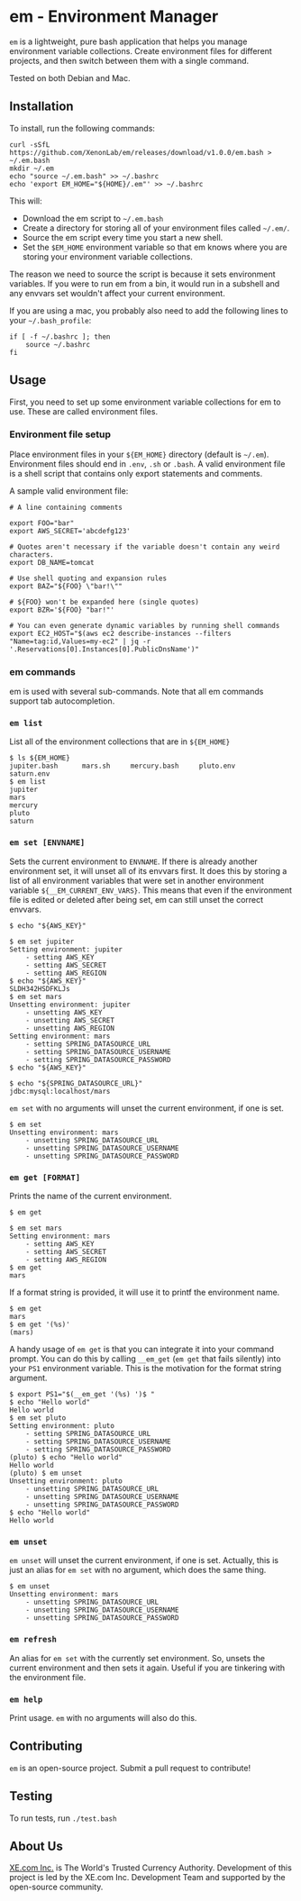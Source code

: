 # em - Environment Manager

`em` is a lightweight, pure bash application that helps you manage environment variable collections. Create environment files for different projects, and then switch between them with a single command.

Tested on both Debian and Mac.


## Installation

To install, run the following commands:

```
curl -sSfL https://github.com/XenonLab/em/releases/download/v1.0.0/em.bash > ~/.em.bash
mkdir ~/.em
echo "source ~/.em.bash" >> ~/.bashrc
echo 'export EM_HOME="${HOME}/.em"' >> ~/.bashrc
```

This will:
- Download the em script to `~/.em.bash`
- Create a directory for storing all of your environment files called `~/.em/`.
- Source the em script every time you start a new shell.
- Set the `$EM_HOME` environment variable so that em knows where you are storing your environment variable collections.

The reason we need to source the script is because it sets environment variables. If you were to run em from a bin, it would run in a subshell and any envvars set wouldn't affect your current environment.

If you are using a mac, you probably also need to add the following lines to your `~/.bash_profile`:

```
if [ -f ~/.bashrc ]; then
	source ~/.bashrc
fi
```


## Usage

First, you need to set up some environment variable collections for em to use. These are called environment files.

### Environment file setup

Place environment files in your `${EM_HOME}` directory (default is `~/.em`). Environment files should end in `.env`, `.sh` or `.bash`. A valid environment file is a shell script that contains only export statements and comments.

A sample valid environment file:

```
# A line containing comments

export FOO="bar"
export AWS_SECRET='abcdefg123'

# Quotes aren't necessary if the variable doesn't contain any weird characters.
export DB_NAME=tomcat

# Use shell quoting and expansion rules
export BAZ="${FOO} \"bar!\""

# ${FOO} won't be expanded here (single quotes)
export BZR='${FOO} "bar!"'

# You can even generate dynamic variables by running shell commands
export EC2_HOST="$(aws ec2 describe-instances --filters "Name=tag:id,Values=my-ec2" | jq -r '.Reservations[0].Instances[0].PublicDnsName')"
```


### em commands

em is used with several sub-commands. Note that all em commands support tab autocompletion.


### `em list`

List all of the environment collections that are in `${EM_HOME}`

```
$ ls ${EM_HOME}
jupiter.bash      mars.sh     mercury.bash     pluto.env     saturn.env
$ em list
jupiter
mars
mercury
pluto
saturn
```


### `em set [ENVNAME]`

Sets the current environment to `ENVNAME`. If there is already another environment set, it will unset all of its envvars first. It does this by storing a list of all environment variables that were set in another environment variable `${__EM_CURRENT_ENV_VARS}`. This means that even if the environment file is edited or deleted after being set, em can still unset the correct envvars.

```
$ echo "${AWS_KEY}"

$ em set jupiter
Setting environment: jupiter
    - setting AWS_KEY
    - setting AWS_SECRET
    - setting AWS_REGION
$ echo "${AWS_KEY}"
SLDH342HSDFKLJs
$ em set mars
Unsetting environment: jupiter
    - unsetting AWS_KEY
    - unsetting AWS_SECRET
    - unsetting AWS_REGION
Setting environment: mars
    - setting SPRING_DATASOURCE_URL
    - setting SPRING_DATASOURCE_USERNAME
    - setting SPRING_DATASOURCE_PASSWORD
$ echo "${AWS_KEY}"

$ echo "${SPRING_DATASOURCE_URL}"
jdbc:mysql:localhost/mars
```

`em set` with no arguments will unset the current environment, if one is set.

```
$ em set
Unsetting environment: mars
    - unsetting SPRING_DATASOURCE_URL
    - unsetting SPRING_DATASOURCE_USERNAME
    - unsetting SPRING_DATASOURCE_PASSWORD
```


### `em get [FORMAT]`

Prints the name of the current environment.

```
$ em get

$ em set mars
Setting environment: mars
    - setting AWS_KEY
    - setting AWS_SECRET
    - setting AWS_REGION
$ em get
mars
```

If a format string is provided, it will use it to printf the environment name.

```
$ em get
mars
$ em get '(%s)'
(mars)
```

A handy usage of `em get` is that you can integrate it into your command prompt. You can do this by calling `__em_get` (`em get` that fails silently) into your `PS1` environment variable. This is the motivation for the format string argument.

```
$ export PS1="$(__em_get '(%s) ')$ "
$ echo "Hello world"
Hello world
$ em set pluto
Setting environment: pluto
    - setting SPRING_DATASOURCE_URL
    - setting SPRING_DATASOURCE_USERNAME
    - setting SPRING_DATASOURCE_PASSWORD
(pluto) $ echo "Hello world"
Hello world
(pluto) $ em unset
Unsetting environment: pluto
    - unsetting SPRING_DATASOURCE_URL
    - unsetting SPRING_DATASOURCE_USERNAME
    - unsetting SPRING_DATASOURCE_PASSWORD
$ echo "Hello world"
Hello world
```


### `em unset`

`em unset` will unset the current environment, if one is set. Actually, this is just an alias for `em set` with no argument, which does the same thing.

```
$ em unset
Unsetting environment: mars
    - unsetting SPRING_DATASOURCE_URL
    - unsetting SPRING_DATASOURCE_USERNAME
    - unsetting SPRING_DATASOURCE_PASSWORD
```


### `em refresh`

An alias for `em set` with the currently set environment. So, unsets the current environment and then sets it again. Useful if you are tinkering with the environment file.


### `em help`

Print usage. `em` with no arguments will also do this.


## Contributing

`em` is an open-source project. Submit a pull request to contribute!


## Testing

To run tests, run `./test.bash`


## About Us

[XE.com Inc.][1] is The World's Trusted Currency Authority. Development of this project is led by the XE.com Inc. Development Team and supported by the open-source community.

[1]: http://www.xe.com
